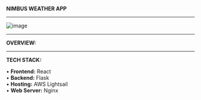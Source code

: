**NIMBUS WEATHER APP**
________________________________________________________________________________________________________________

![image](https://github.com/user-attachments/assets/531e03c1-abea-4db2-9746-d89596c9cd9b)

________________________________________________________________________________________________________________

**OVERVIEW:**

________________________________________________________________________________________________________________

**TECH STACK:**

• **Frontend:** React <br>
• **Backend:** Flask <br>
• **Hosting:** AWS Lightsail <br>
• **Web Server:** Nginx <br>

